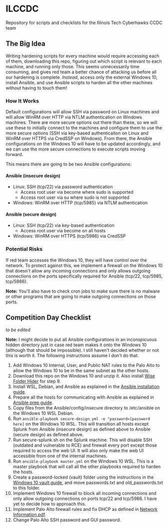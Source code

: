 # ILCCDC
Repository for scripts and checklists for the Illinois Tech Cyberhawks CCDC team

## The Big Idea
Writing hardening scripts for every machine would require accessing each of them, downloading this repo, figuring out which script is relevant to each machine, and running only those. This seems unnecessarily time consuming, and gives red team a better chance of attacking us before all our hardening is complete.
*Instead*, access only the external Windows 10, install Ansible, and use Ansible scripts to harden all the other machines without having to touch them!

### How It Works
Default configurations will allow SSH via password on Linux machines and will allow WinRM over HTTP via NTLM authentication on Windows machines. There are more secure options out there than these, so we will use these to initially connect to the machines and configure them to use the more secure options (SSH via key-based authenticaiton on Linux and WinRM over HTTPS via CredSSP on Windows). From there, the Ansible configurations on the Windows 10 will have to be updated accordingly, and we can use the more secure connections to execute scripts moving forward.

This means there are going to be two Ansible configurations:
#### Ansible (insecure design)
- Linux: SSH (tcp/22) via password authentication
  - Access root user via become where sudo is supported
  - Access root user via su where sudo is not supported
- Windows: WinRM over HTTP (tcp/5985) via NTLM authentication
#### Ansible (secure design)
- Linux: SSH (tcp/22) via key-based authentication
  - Access root user via become on all hosts
- Windows: WinRM over HTTPS (tcp/5986) via CredSSP

### Potential Risks
If red team accesses the Windows 10, they will have control over the network. To protect against this, we implement a firewall on the Windows 10 that doesn't allow any incoming connections and only allows outgoing connections on the ports specifically required for Ansible (tcp/22, tcp/5985, tcp/5986).

**Note:** You'll also have to check cron jobs to make sure there is no malware or other programs that are going to make outgoing connections on those ports.

## Competition Day Checklist
*to be edited*

**Note:** I might decide to put all Ansible configurations in an inconspicuous hidden directory just in case red team makes it onto the Windows 10 (although that should be impossible). I still haven't decided whether or not this is worth it. The following instructions assume I don't do that.
1. Add Windows 10 Internal, User, and Public NAT rules to the Palo Alto to allow the Windows 10 to be in the same subnet as the other hosts.
2. Download this repo on the Windows 10 and unzip it. Also install [Wise Folder Hider](https://www.wisecleaner.com/wise-folder-hider.html) for step 9.
3. Install WSL, Debian, and Ansible as explained in the [Ansible installation guide](Guides/Ansible%20Installation.md).
4. Prepare all the hosts for communicating with Ansible as explained in [Ansible prep guide](Guides/Ansible%20Preparation.md).
5. Copy files from the Ansible/config/insecure directory to /etc/ansible on the Windows 10 WSL Debian.
6. Run `ansible-playbook secure-design.yml -e "password=[password here]` on the Windows 10 WSL. This will transition all hosts except Splunk from Ansible (insecure design) as defined above to Ansible (secure design) as defined above.
7. Run secure-splunk.sh on the Splunk machine. This will disable SSH (outdated and vulnerable to RCE) and firewall every port except those required to access the web UI. It will also only make the web UI accessible from one of the internal machines.
8. Run `ansible-playbook master.yml` on the Windows 10 WSL. This is a master playbook that will call all the other playbooks required to harden the hosts.
9. Create a password-locked (vault) folder using the instructions in the [Windows 10 vault guide](Guides/Windows%2010%20Vault.md), and move passwords.txt and old_passwords.txt to this folder.
10. Implement Windows 10 firewall to block all incoming connections and only allow outgoing connections on ports tcp/22 and tcp/5986. I have yet to decide how to approach this.
11. Implement Palo Alto firewall rules and fix DHCP as defined in [Network Information.pdf](Network%20Information.pdf).
12. Change Palo Alto SSH password and GUI password.
